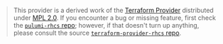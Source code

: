 > This provider is a derived work of the [Terraform Provider](https://github.com/terraform-providers/terraform-provider-rhcs)
> distributed under [MPL 2.0](https://www.mozilla.org/en-US/MPL/2.0/). If you encounter a bug or missing feature,
> first check the [`pulumi-rhcs` repo](/issues); however, if that doesn't turn up anything,
> please consult the source [`terraform-provider-rhcs` repo](https://github.com/terraform-providers/terraform-provider-rhcs/issues).
